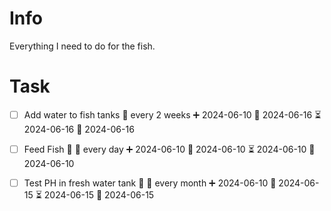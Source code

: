 # Info
Everything I need to do for the fish.
# Task
- [ ] Add water to fish tanks 🔁 every 2 weeks ➕ 2024-06-10 🛫 2024-06-16 ⏳ 2024-06-16 📅 2024-06-16
- [ ] Feed Fish 🔺 🔁 every day ➕ 2024-06-10 🛫 2024-06-10 ⏳ 2024-06-10 📅 2024-06-10
- [ ] Test PH in fresh water tank 🔺 🔁 every month ➕ 2024-06-10 🛫 2024-06-15 ⏳ 2024-06-15 📅 2024-06-15

